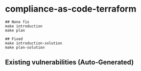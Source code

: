 # compliance-as-code-terraform

```shell
## None fix
make introduction
make plan

## Fixed
make introduction-solution
make plan-solution

```
## Existing vulnerabilities (Auto-Generated)